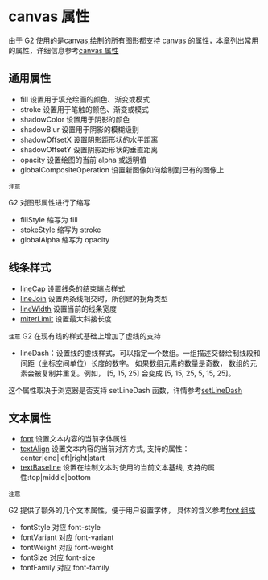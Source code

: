 <!--
index: 12
title: 图形属性
-->

# canvas 属性

由于 G2 使用的是canvas,绘制的所有图形都支持 canvas 的属性，本章列出常用的属性，详细信息参考[canvas 属性](http://www.w3school.com.cn/tags/html_ref_canvas.asp)

## 通用属性

* fill 设置用于填充绘画的颜色、渐变或模式
* stroke 设置用于笔触的颜色、渐变或模式
* shadowColor 设置用于阴影的颜色
* shadowBlur  设置用于阴影的模糊级别
* shadowOffsetX 设置阴影距形状的水平距离
* shadowOffsetY 设置阴影距形状的垂直距离
* opacity 设置绘图的当前 alpha 或透明值
* globalCompositeOperation  设置新图像如何绘制到已有的图像上

`注意`

G2 对图形属性进行了缩写

* fillStyle 缩写为 fill
* stokeStyle 缩写为 stroke
* globalAlpha 缩写为 opacity

## 线条样式

* [lineCap](http://www.w3school.com.cn/tags/canvas_linecap.asp) 设置线条的结束端点样式
* [lineJoin](http://www.w3school.com.cn/tags/canvas_linejoin.asp)  设置两条线相交时，所创建的拐角类型
* [lineWidth](http://www.w3school.com.cn/tags/canvas_linewidth.asp) 设置当前的线条宽度
* [miterLimit](http://www.w3school.com.cn/tags/canvas_miterlimit.asp)  设置最大斜接长度

`注意`
G2 在现有线的样式基础上增加了虚线的支持

* lineDash：设置线的虚线样式，可以指定一个数组。一组描述交替绘制线段和间距（坐标空间单位）长度的数字。 如果数组元素的数量是奇数， 数组的元素会被复制并重复。例如， [5, 15, 25] 会变成 [5, 15, 25, 5, 15, 25]。

这个属性取决于浏览器是否支持 setLineDash 函数，详情参考[setLineDash](https://developer.mozilla.org/en-US/docs/Web/API/CanvasRenderingContext2D/setLineDash)

## 文本属性

* [font](http://www.w3school.com.cn/tags/canvas_font.asp)  设置文本内容的当前字体属性
* [textAlign](http://www.w3school.com.cn/tags/canvas_textalign.asp) 设置文本内容的当前对齐方式, 支持的属性：center|end|left|right|start
* [textBaseline](http://www.w3school.com.cn/tags/canvas_textbaseline.asp)  设置在绘制文本时使用的当前文本基线, 支持的属性:top|middle|bottom

`注意`

G2 提供了额外的几个文本属性，便于用户设置字体， 具体的含义参考[font 组成](http://www.w3school.com.cn/tags/canvas_font.asp)

* fontStyle 对应 font-style
* fontVariant 对应 font-variant
* fontWeight 对应 font-weight
* fontSize 对应 font-size
* fontFamily 对应 font-family
